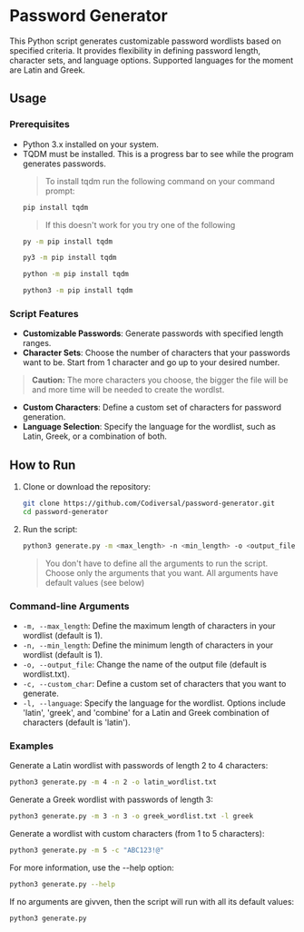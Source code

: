 # Password Generator

This Python script generates customizable password wordlists based on specified criteria. It provides flexibility in defining password length, character sets, and language options. 
Supported languages for the moment are Latin and Greek.

## Usage

### Prerequisites

- Python 3.x installed on your system.
- TQDM must be installed. This is a progress bar to see while the program generates passwords.
  > To install tqdm run the following command on your command prompt:
  ```bash
  pip install tqdm
  ```
  > If this doesn't work for you try one of the following
  ```bash
  py -m pip install tqdm
  ```
  ```bash
  py3 -m pip install tqdm
  ```
  ```bash
  python -m pip install tqdm
  ```
  ```bash
  python3 -m pip install tqdm
  ```

### Script Features

- **Customizable Passwords**: Generate passwords with specified length ranges.
- **Character Sets**: Choose the number of characters that your passwords want to be. Start from 1 character and go up to your desired number.
> **Caution:** The more characters you choose, the bigger the file will be and more time will be needed to create the wordlst.
- **Custom Characters**: Define a custom set of characters for password generation.
- **Language Selection**: Specify the language for the wordlist, such as Latin, Greek, or a combination of both.

## How to Run

1. Clone or download the repository:

    ```bash
    git clone https://github.com/Codiversal/password-generator.git
    cd password-generator
    ```

2. Run the script:

    ```bash
    python3 generate.py -m <max_length> -n <min_length> -o <output_file> -c <custom_char> -l <language>
    ```
    > You don't have to define all the arguments to run the script. Choose only the arguments that you want. All arguments have default values (see below)
### Command-line Arguments

- `-m, --max_length`: Define the maximum length of characters in your wordlist (default is 1).
- `-n, --min_length`: Define the minimum length of characters in your wordlist (default is 1).
- `-o, --output_file`: Change the name of the output file (default is wordlist.txt).
- `-c, --custom_char`: Define a custom set of characters that you want to generate.
- `-l, --language`: Specify the language for the wordlist. Options include 'latin', 'greek', and 'combine' for a Latin and Greek combination of characters (default is 'latin').

### Examples

Generate a Latin wordlist with passwords of length 2 to 4 characters:

```bash
python3 generate.py -m 4 -n 2 -o latin_wordlist.txt
```

Generate a Greek wordlist with passwords of length 3:

```bash
python3 generate.py -m 3 -n 3 -o greek_wordlist.txt -l greek
```
Generate a wordlist with custom characters (from 1 to 5 characters):

```bash
python3 generate.py -m 5 -c "ABC123!@"
```
For more information, use the --help option:

```bash
python3 generate.py --help
```
If no arguments are givven, then the script will run with all its default values:

```bash
python3 generate.py
```
